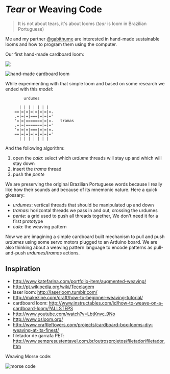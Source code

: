 *Tear* or Weaving Code
======================

> It is not about tears, it's about looms (*tear* is loom in Brazilian Portuguese)

Me and my partner [@gabithume](http://twitter.com/gabithume) are interested in hand-made sustainable looms and how to program them using the computer.

Our first hand-made cardboard loom:

<img src="http://farm4.staticflickr.com/3701/12773771233_360623ce7e_b_d.jpg" />

![hand-made cardboard loom](http://farm4.staticflickr.com/3755/12773668945_29a6322988_b_d.jpg)

While experimenting with that simple loom and based on some research we ended with this *model*:

```
        urdumes
    
      | | | | | | |
    ==|=|=|=|=|=|=|=.
    .=|=|=|===|=|=|='
    '=|=|=======|=|=.   tramas
    .=|=|=======|=|='   
    '=|=|=|===|=|=|=.
    ==|=|=|=|=|=|=|='
      | | | | | | |
```

And the following algorithm:

1. open the *cala*: select which *urdume* threads will stay up and which will stay down
2. insert the *trama* thread
3. push the *pente*

We are preserving the original Brazilian Portuguese words because I really like how their sounds and because of its mnemonic nature. Here a quick glossary:

- *urdumes*: vertical threads that should be manipulated up and down
- *tramas*: horizontal threads we pass in and out, crossing the urdumes
- *pente*: a grid used to push all threads together, We don't need it for a first prototype
- *cala*: the weaving pattern

Now we are imagining a simple cardboard built mechanism to pull and push *urdumes* using some servo motors plugged to an Arduino board. We are also thinking about a weaving pattern language to encode patterns as pull-and-push *urdumes*/*tramas* actions.

Inspiration
-----------

- http://www.katefarina.com/portfolio-item/augmented-weaving/
- http://pt.wikipedia.org/wiki/Tecelagem
- laser loom: http://laserloom.tumblr.com/
- http://makezine.com/craft/how-to-beginner-weaving-tutorial/
- cardboard loom: http://www.instructables.com/id/how-to-weave-on-a-cardboard-loom/?ALLSTEPS
- http://www.youtube.com/watch?v=LbtKnvc_9No
- http://www.osloom.org/
- http://www.craftleftovers.com/projects/cardboard-box-looms-diy-weaving-at-its-finest/
- filetador de garrafa PET: http://www.sempresustentavel.com.br/outrosprojetos/filetador/filetador.htm

Weaving Morse code:

![morse code](http://v2.nl/files/2009/lab/media-vintage-documentation/alpha_morse-test.jpg)